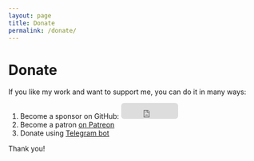 ```yaml
---
layout: page
title: Donate
permalink: /donate/
---
```


# Donate

If you like my work and want to support me, you can do it in many ways:
1) Become a sponsor on GitHub: <iframe src="https://github.com/sponsors/komposter/button" title="Sponsor komposter" height="32" width="114" style="border: 0; border-radius: 6px;"></iframe>
2) Become a patron [on Patreon](https://www.patreon.com/CommunityPower)
3) Donate using [Telegram bot](https://t.me/CommunityPowerNews/44)

Thank you!